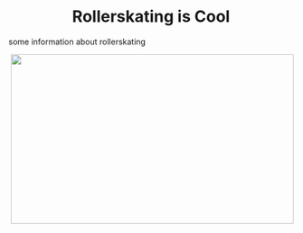 <h1 align="center">Rollerskating is Cool</h1>
<p> some information about rollerskating </p>
<img align="right" width="500" height= "300" src=https://www.thebentway.ca/wp-content/uploads/2021/06/retro-rolla-roller-skate-rental-toronto-4.jpg>
